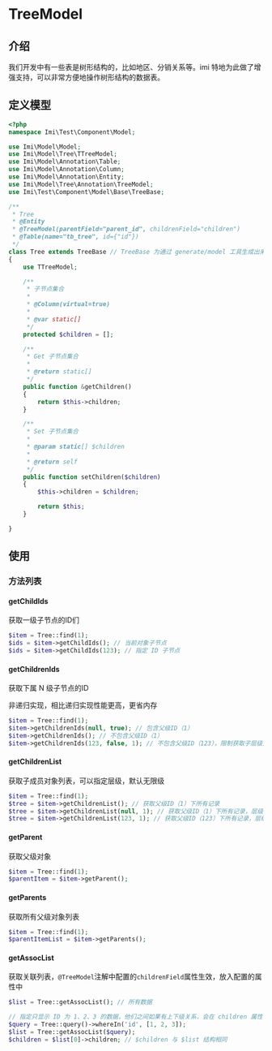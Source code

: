 # TreeModel

## 介绍

我们开发中有一些表是树形结构的，比如地区、分销关系等。imi 特地为此做了增强支持，可以非常方便地操作树形结构的数据表。

## 定义模型

```php
<?php
namespace Imi\Test\Component\Model;

use Imi\Model\Model;
use Imi\Model\Tree\TTreeModel;
use Imi\Model\Annotation\Table;
use Imi\Model\Annotation\Column;
use Imi\Model\Annotation\Entity;
use Imi\Model\Tree\Annotation\TreeModel;
use Imi\Test\Component\Model\Base\TreeBase;

/**
 * Tree
 * @Entity
 * @TreeModel(parentField="parent_id", childrenField="children")
 * @Table(name="tb_tree", id={"id"})
 */
class Tree extends TreeBase // TreeBase 为通过 generate/model 工具生成出来的基类
{
    use TTreeModel;

    /**
     * 子节点集合
     * 
     * @Column(virtual=true)
     *
     * @var static[]
     */
    protected $children = [];

    /**
     * Get 子节点集合
     *
     * @return static[]
     */ 
    public function &getChildren()
    {
        return $this->children;
    }

    /**
     * Set 子节点集合
     *
     * @param static[] $children
     *
     * @return self
     */ 
    public function setChildren($children)
    {
        $this->children = $children;

        return $this;
    }

}
```

## 使用

### 方法列表

#### getChildIds

获取一级子节点的ID们

```php
$item = Tree::find(1);
$ids = $item->getChildIds(); // 当前对象子节点
$ids = $item->getChildIds(123); // 指定 ID 子节点
```

#### getChildrenIds

获取下属 N 级子节点的ID

非递归实现，相比递归实现性能更高，更省内存

```php
$item = Tree::find(1);
$item->getChildrenIds(null, true); // 包含父级ID（1）
$item->getChildrenIds(); // 不包含父级ID（1）
$item->getChildrenIds(123, false, 1); // 不包含父级ID（123），限制获取子层级为1级
```

#### getChildrenList

获取子成员对象列表，可以指定层级，默认无限级

```php
$item = Tree::find(1);
$tree = $item->getChildrenList(); // 获取父级ID（1）下所有记录
$tree = $item->getChildrenList(null, 1); // 获取父级ID（1）下所有记录，层级1级
$tree = $item->getChildrenList(123, 1); // 获取父级ID（123）下所有记录，层级1级

```

#### getParent

获取父级对象

```php
$item = Tree::find(1);
$parentItem = $item->getParent();
```

#### getParents

获取所有父级对象列表

```php
$item = Tree::find(1);
$parentItemList = $item->getParents();
```

#### getAssocList

获取关联列表，`@TreeModel`注解中配置的`childrenField`属性生效，放入配置的属性中

```php
$list = Tree::getAssocList(); // 所有数据

// 指定只显示 ID 为 1、2、3 的数据，他们之间如果有上下级关系，会在 children 属性中体现
$query = Tree::query()->whereIn('id', [1, 2, 3]);
$list = Tree::getAssocList($query);
$children = $list[0]->children; // $children 与 $list 结构相同
```
